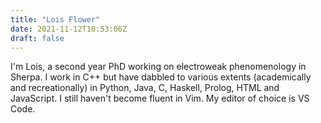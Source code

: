 ```yaml
---
title: "Lois Flower"
date: 2021-11-12T10:53:06Z
draft: false
---
```

I'm Lois, a second year PhD working on electroweak phenomenology in Sherpa. I work in C++ but have dabbled to various extents (academically and recreationally) in Python, Java, C, Haskell, Prolog, HTML and JavaScript. I still haven't become fluent in Vim. My editor of choice is VS Code.
